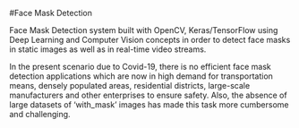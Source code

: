 #Face Mask Detection

Face Mask Detection system built with OpenCV, Keras/TensorFlow using Deep Learning and Computer Vision concepts in order to detect face masks in static images as well as in real-time video streams.

In the present scenario due to Covid-19, there is no efficient face mask detection applications which are now in high demand for transportation means, densely populated areas, residential districts, large-scale manufacturers and other enterprises to ensure safety. Also, the absence of large datasets of ‘with_mask’ images has made this task more cumbersome and challenging.
